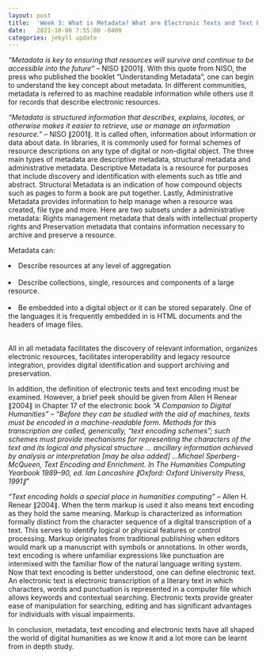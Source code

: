 ```yaml
---
layout: post
title:  'Week 3: What is Metadata? What are Electronic Texts and Text Encoding?'
date:   2021-10-06 7:55:00 -0400
categories: jekyll update
---
```


<style>
div{
  text-align: justify;
  text-justify: inter-word;
}
</style>

<p><i>“Metadata is key to ensuring that resources will survive and continue to be accessible into the future”</i> – NISO &par;2001&par;. With this quote from NISO, the press who published the booklet “Understanding Metadata”, one can begin to understand the key concept about metadata. In different communities, metadata is referred to as machine readable information while others use it for records that describe electronic resources.</p>

<p><i>“Metadata is structured information that describes, explains, locates, or otherwise makes it easier to retrieve, use or manage an information resource.”</i> – NISO &par;2001&par;. It is called often, information about information or data about data. In libraries, it is commonly used for formal schemes of resource descriptions on any type of digital or non-digital object. The three main types of metadata are descriptive metadata, structural metadata and administrative metadata. Descriptive Metadata is a resource for purposes that include discovery and identification with elements such as title and abstract. Structural Metadata is an indication of how compound objects such as pages to form a book are put together. Lastly, Administrative Metadata provides information to help manage when a resource was created, file type and more. Here are two subsets under a administrative metadata: Rights management metadata that deals with intellectual property rights and Preservation metadata that contains information necessary to archive and preserve a resource.</p>

<p>Metadata can:

<li>Describe resources at any level of aggregation</li>
<br>
<li>Describe collections, single, resources and components of a large resource.</li>
<br>
<li>Be embedded into a digital object or it can be stored separately. One of the languages it is frequently embedded in is HTML documents and the headers of image files.</li>
<br></p>

<p>All in all metadata facilitates the discovery of relevant information, organizes electronic resources, facilitates interoperability and legacy resource integration, provides digital identification and support archiving and preservation.</p>

<p>In addition, the definition of electronic texts and text encoding must be examined. However, a brief peek should be given from Allen H Renear &par;2004&par; in Chapter 17 of the electronic book <i>“A Companion to Digital Humanities” – “Before they can be studied with the aid of machines, texts must be encoded in a machine-readable form. Methods for this transcription are called, generically, “text encoding schemes”; such schemes must provide mechanisms for representing the characters of the text and its logical and physical structure … ancillary information achieved by analysis or interpretation [may be also added] …Michael Sperberg-McQueen, Text Encoding and Enrichment. In The Humanities Computing Yearbook 1989–90, ed. Ian Lancashire &par;Oxford: Oxford University Press, 1991&par;"</i></p>

<p><i>“Text encoding holds a special place in humanities computing”</i> – Allen H. Renear &par;2004&par;. When the term markup is used it also means text encoding as they hold the same meaning. Markup is characterized as information formally distinct from the character sequence of a digital transcription of a text. This serves to identify logical or physical features or control processing. Markup originates from traditional publishing when editors would mark up a manuscript with symbols or annotations. In other words, text encoding is where unfamiliar expressions like punctuation are intermixed with the familiar flow of the natural language writing system. Now that text encoding is better understood, one can define electronic text. An electronic text is electronic transcription of a literary text in which characters, words and punctuation is represented in a computer file which allows keywords and contextual searching. Electronic texts provide greater ease of manipulation for searching, editing and has significant advantages for individuals with visual impairments.</p>    

<p>In conclusion, metadata, text encoding and electronic texts have all shaped the world of digital humanities as we know it and a lot more can be learnt from in depth study.</p>